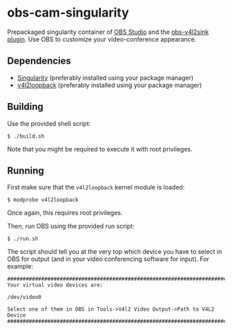 # obs-cam-singularity

Prepackaged singularity container of [OBS Studio](https://obsproject.com/) and the [obs-v4l2sink plugin](https://github.com/CatxFish/obs-v4l2sink).
Use OBS to customize your video-conference appearance.

## Dependencies
* [Singularity](https://sylabs.io/singularity/) (preferably installed using your package manager)
* [v4l2loopback](https://github.com/umlaeute/v4l2loopback) (preferably installed using your package manager)

## Building

Use the provided shell script:
```
$ ./build.sh
```

Note that you might be required to execute it with root privileges.

## Running

First make sure that the `v4l2loopback` kernel module is loaded:
```
$ modprobe v4l2loopback
```
Once again, this requires root privileges.

Then, run OBS using the provided run script:
```
$ ./run.sh
```

The script should tell you at the very top which device you have to select in OBS for output (and in your video conferencing software for input). For example:
```
##########################################################################
Your virtual video devices are:

/dev/video0

Select one of them in OBS in Tools->V4l2 Video Output->Path to V4L2 Device
##########################################################################
```
